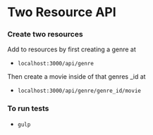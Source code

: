 # Two Resource API

### Create two resources
Add to resources by first creating a genre at

  - `localhost:3000/api/genre`


Then create a movie inside of that genres _id at

  - `localhost:3000/api/genre/genre_id/movie`

### To run tests
  - `gulp`
